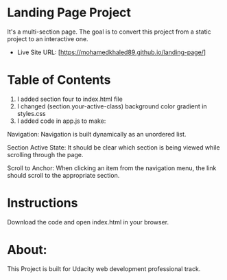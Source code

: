 # Landing Page Project

It's a multi-section page.
The goal is to convert this project from a static project to an interactive one.

- Live Site URL: [https://mohamedkhaled89.github.io/landing-page/]

# Table of Contents

1. I added section four to index.html file
2. I changed (section.your-active-class) background color gradient in styles.css
3. I added code in app.js to make:

Navigation:
Navigation is built dynamically as an unordered list.

Section Active State:
It should be clear which section is being viewed while scrolling through the page.

Scroll to Anchor:
When clicking an item from the navigation menu, the link should scroll to the appropriate section.

# Instructions

Download the code and open index.html in your browser.

# About:

This Project is built for Udacity web development professional track.
